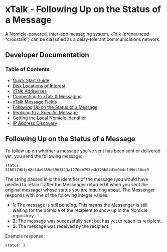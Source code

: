 # xTalk - Following Up on the Status of a Message

A [Nomicle](https://github.com/alimahouk/nomicle)-powered, inter-app messaging system. xTalk (pronounced "crosstalk") can be classified as a delay-tolerant communications network.

## Developer Documentation

### Table of Contents

- [Quick Start Guide](qsg.md)
- [Disk Locations of Interest](disklocations.md)
- [xTalk Addresses](addressing.md)
- [Connecting to xTalk & Messaging](connecting.md)
- [xTalk Message Fields](fields.md)
- [Following Up on the Status of a Message](#following-up-on-the-status-of-a-message)
- [Replying to a Specific Message](replying.md)
- [Getting the Local Nomicle Identifier](localidentifier.md)
- [IP Address Discovery](ipdiscovery.md)

## Following Up on the Status of a Message

To follow up on whether a message you've sent has been sent or delivered yet, you send the following message:

```
status: 81b637d8fcd2c6da6359e6963113a1170de795e4b725b84d1e0b4cfd9ec58ce9
```

The string passed in is the identifier of the message (you would have needed to retain it after the Messenger returned it when you sent the original message) whose status you are inquiring about. The Messenger responds with one of the following integer values:

- **1**: The message is still pending. This means the Messenger is still waiting for the nomicle of the recipient to show up in the Nomicle repository.
- **2**: The message was successfully sent but has yet to reach its recipient.
- **3**: The message was received by the recipient.

Example response:

```
status: 2
```
